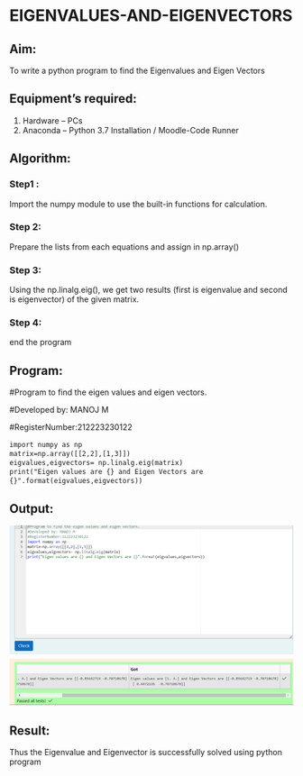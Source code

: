# EIGENVALUES-AND-EIGENVECTORS
## Aim:
To write a python program to find the Eigenvalues and Eigen Vectors
## Equipment’s required:
1. 	Hardware – PCs
2. 	Anaconda – Python 3.7 Installation / Moodle-Code Runner
## Algorithm:
### Step1 :
Import the numpy module to use the built-in functions for calculation. 
### Step 2: 
Prepare the lists from each equations and assign in np.array()
### Step 3:
 Using the np.linalg.eig(),  we get two results (first is eigenvalue and second is eigenvector) of the given matrix.
### Step 4: 
end the program
## Program:
#Program to find the eigen values and eigen vectors.

#Developed by: MANOJ M

#RegisterNumber:212223230122
```
import numpy as np
matrix=np.array([[2,2],[1,3]])
eigvalues,eigvectors= np.linalg.eig(matrix)
print("Eigen values are {} and Eigen Vectors are {}".format(eigvalues,eigvectors))
```
## Output:
![alt text](<Screenshot 2024-03-09 153027.png>)
## Result:
Thus the Eigenvalue and Eigenvector is successfully solved using python program
